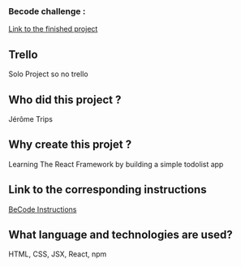 ### Becode challenge :

[Link to the finished project]()
## **Trello**
Solo Project so no trello
## **Who did this project ?**

Jérôme Trips


## **Why create this projet ?**
Learning The React Framework by building a simple todolist app

## **Link to the corresponding instructions**

[BeCode Instructions](https://github.com/becodeorg/LIE-Hamilton-7/tree/main/01-main-course/02-the-hills/03-react-basics)

## **What language and technologies are used?**

HTML, CSS, JSX, React, npm

